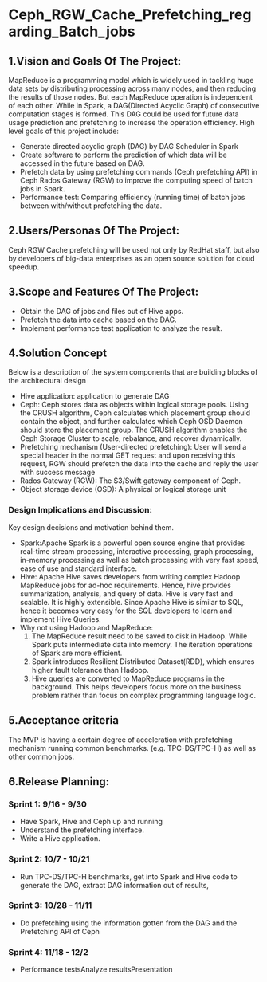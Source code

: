 # Ceph_RGW_Cache_Prefetching_regarding_Batch_jobs

## 1.Vision and Goals Of The Project:

MapReduce is a programming model which is widely used in tackling huge data sets by distributing processing across many nodes, and then reducing the results of those nodes. But each MapReduce operation is independent of each other. While in Spark, a DAG(Directed Acyclic Graph) of consecutive computation  stages is formed. This DAG could be used for future data usage prediction and prefetching to increase the operation efficiency. High level goals of this project include:

- Generate directed acyclic graph (DAG) by DAG Scheduler in Spark
- Create software to perform the prediction of which data will be
  accessed in the future based on DAG.
- Prefetch data by using prefetching commands (Ceph prefetching API) in
  Ceph Rados Gateway (RGW) to improve the computing speed of batch jobs in Spark.
- Performance test: Comparing efficiency (running time) of batch jobs between with/without prefetching the data. 

## 2.Users/Personas Of The Project:

Ceph RGW Cache prefetching will be used not only by RedHat staff, but also by developers of big-data enterprises as an open source solution for cloud speedup.

## 3.Scope and Features Of The Project:

- Obtain the DAG of jobs and files out of Hive apps.
- Prefetch the data into cache based on the DAG.
- Implement performance test application to analyze the result.

## 4.Solution Concept

Below is a description of the system components that are building blocks of the architectural design

- Hive application: application to generate DAG
- Ceph: Ceph stores data as objects within logical storage pools. Using the CRUSH algorithm, Ceph calculates which placement group should contain the object, and further calculates which Ceph OSD Daemon should store the placement group. The CRUSH algorithm enables the Ceph Storage Cluster to scale, rebalance, and recover dynamically.
- Prefetching mechanism (User-directed prefetching): User will send a special header in the normal GET request and upon receiving this request, RGW should prefetch the data into the cache and reply the user with success message
- Rados Gateway (RGW): The S3/Swift gateway component of Ceph.
- Object storage device (OSD): A physical or logical storage unit

### Design Implications and Discussion:

Key design decisions and motivation behind them.

- Spark:Apache Spark is a powerful open source engine that provides real-time stream processing, interactive processing, graph processing, in-memory processing as well as batch processing with very fast speed, ease of use and standard interface.
- Hive: Apache Hive saves developers from writing complex Hadoop MapReduce jobs for ad-hoc requirements. Hence, hive provides summarization, analysis, and query of data. Hive is very fast and scalable. It is highly extensible. Since Apache Hive is similar to SQL, hence it becomes very easy for the SQL developers to learn and implement Hive Queries.
- Why not using Hadoop and MapReduce:
  1. The MapReduce result need to be saved to disk in Hadoop. While Spark puts intermediate data into memory. The iteration operations of Spark are more efficient.
  2. Spark introduces Resilient Distributed Dataset(RDD), which ensures higher fault tolerance than Hadoop.
  3. Hive queries are converted to MapReduce programs in the background. This helps developers focus more on the business problem rather than focus on complex programming language logic.

## 5.Acceptance criteria

The MVP is having a certain degree of acceleration with prefetching mechanism running common benchmarks. (e.g. TPC-DS/TPC-H) as well as other common jobs.

## 6.Release Planning:

### Sprint 1: 9/16 - 9/30

- Have Spark, Hive and Ceph up and running
- Understand the prefetching interface.
- Write a Hive application.

### Sprint 2: 10/7 - 10/21

- Run TPC-DS/TPC-H benchmarks, get into Spark and Hive code to generate the DAG, extract DAG information out of results,

### Sprint 3: 10/28 - 11/11

- Do prefetching using the information gotten from the DAG and the Prefetching API of Ceph

### Sprint 4: 11/18 - 12/2

- Performance testsAnalyze resultsPresentation

